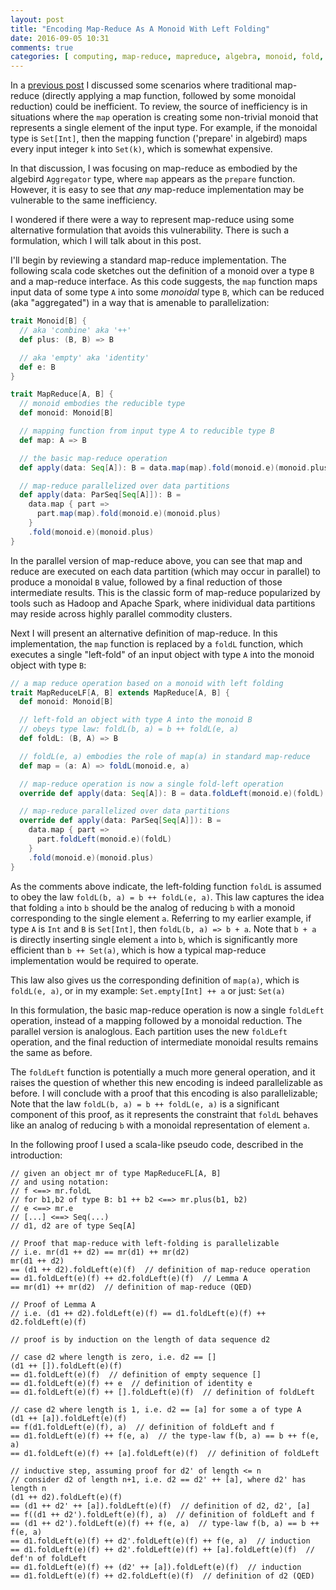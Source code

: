 ```yaml
---
layout: post
title: "Encoding Map-Reduce As A Monoid With Left Folding"
date: 2016-09-05 10:31
comments: true
categories: [ computing, map-reduce, mapreduce, algebra, monoid, fold, left-fold, parallel, scala ]
---
```


In a [previous post](http://erikerlandson.github.io/blog/2015/11/24/the-prepare-operation-considered-harmful-in-algebird/) I discussed some scenarios where traditional map-reduce (directly applying a map function, followed by some monoidal reduction) could be inefficient.
To review, the source of inefficiency is in situations where the `map` operation is creating some non-trivial monoid that represents a single element of the input type.
For example, if the monoidal type is `Set[Int]`, then the mapping function ('prepare' in algebird) maps every input integer `k` into `Set(k)`, which is somewhat expensive.

In that discussion, I was focusing on map-reduce as embodied by the algebird `Aggregator` type, where `map` appears as the `prepare` function.
However, it is easy to see that _any_ map-reduce implementation may be vulnerable to the same inefficiency.

I wondered if there were a way to represent map-reduce using some alternative formulation that avoids this vulnerability.
There is such a formulation, which I will talk about in this post.

I'll begin by reviewing a standard map-reduce implementation.
The following scala code sketches out the definition of a monoid over a type `B` and a map-reduce interface.
As this code suggests, the `map` function maps input data of some type `A` into some _monoidal_ type `B`, which can be reduced (aka "aggregated") in a way that is amenable to parallelization:

``` scala
trait Monoid[B] {
  // aka 'combine' aka '++'
  def plus: (B, B) => B

  // aka 'empty' aka 'identity'
  def e: B
}

trait MapReduce[A, B] {
  // monoid embodies the reducible type
  def monoid: Monoid[B]

  // mapping function from input type A to reducible type B
  def map: A => B

  // the basic map-reduce operation
  def apply(data: Seq[A]): B = data.map(map).fold(monoid.e)(monoid.plus)

  // map-reduce parallelized over data partitions
  def apply(data: ParSeq[Seq[A]]): B =
    data.map { part =>
      part.map(map).fold(monoid.e)(monoid.plus)
    }
    .fold(monoid.e)(monoid.plus)
}
```

In the parallel version of map-reduce above, you can see that map and reduce are executed on each data partition (which may occur in parallel) to produce a monoidal `B` value, followed by a final reduction of those intermediate results.
This is the classic form of map-reduce popularized by tools such as Hadoop and Apache Spark, where inidividual data partitions may reside across highly parallel commodity clusters.

Next I will present an alternative definition of map-reduce.
In this implementation, the `map` function is replaced by a `foldL` function, which executes a single "left-fold" of an input object with type `A` into the monoid object with type `B`:

``` scala
// a map reduce operation based on a monoid with left folding
trait MapReduceLF[A, B] extends MapReduce[A, B] {
  def monoid: Monoid[B]

  // left-fold an object with type A into the monoid B
  // obeys type law: foldL(b, a) = b ++ foldL(e, a)
  def foldL: (B, A) => B

  // foldL(e, a) embodies the role of map(a) in standard map-reduce
  def map = (a: A) => foldL(monoid.e, a)

  // map-reduce operation is now a single fold-left operation
  override def apply(data: Seq[A]): B = data.foldLeft(monoid.e)(foldL)

  // map-reduce parallelized over data partitions
  override def apply(data: ParSeq[Seq[A]]): B =
    data.map { part =>
      part.foldLeft(monoid.e)(foldL)
    }
    .fold(monoid.e)(monoid.plus)
}
```

As the comments above indicate, the left-folding function `foldL` is assumed to obey the law `foldL(b, a) = b ++ foldL(e, a)`.
This law captures the idea that folding `a` into `b` should be the analog of reducing `b` with a monoid corresponding to the single element `a`.
Referring to my earlier example, if type `A` is `Int` and `B` is `Set[Int]`, then `foldL(b, a) => b + a`.
Note that `b + a` is directly inserting single element `a` into `b`, which is significantly more efficient than `b ++ Set(a)`, which is how a typical map-reduce implementation would be required to operate.

This law also gives us the corresponding definition of `map(a)`, which is `foldL(e, a)`, or in my example: `Set.empty[Int] ++ a` or just: `Set(a)`

In this formulation, the basic map-reduce operation is now a single `foldLeft` operation, instead of a mapping followed by a monoidal reduction.
The parallel version is analoglous.
Each partition uses the new `foldLeft` operation, and the final reduction of intermediate monoidal results remains the same as before.

The `foldLeft` function is potentially a much more general operation, and it raises the question of whether this new encoding is indeed parallelizable as before.
I will conclude with a proof that this encoding is also parallelizable;
Note that the law `foldL(b, a) = b ++ foldL(e, a)` is a significant component of this proof, as it represents the constraint that `foldL` behaves like an analog of reducing `b` with a monoidal representation of element `a`.

In the following proof I used a scala-like pseudo code, described in the introduction:

```
// given an object mr of type MapReduceFL[A, B]
// and using notation:
// f <==> mr.foldL
// for b1,b2 of type B: b1 ++ b2 <==> mr.plus(b1, b2)
// e <==> mr.e
// [...] <==> Seq(...)
// d1, d2 are of type Seq[A]

// Proof that map-reduce with left-folding is parallelizable
// i.e. mr(d1 ++ d2) == mr(d1) ++ mr(d2)
mr(d1 ++ d2)
== (d1 ++ d2).foldLeft(e)(f)  // definition of map-reduce operation
== d1.foldLeft(e)(f) ++ d2.foldLeft(e)(f)  // Lemma A
== mr(d1) ++ mr(d2)  // definition of map-reduce (QED)

// Proof of Lemma A
// i.e. (d1 ++ d2).foldLeft(e)(f) == d1.foldLeft(e)(f) ++ d2.foldLeft(e)(f)

// proof is by induction on the length of data sequence d2

// case d2 where length is zero, i.e. d2 == []
(d1 ++ []).foldLeft(e)(f)
== d1.foldLeft(e)(f)  // definition of empty sequence []
== d1.foldLeft(e)(f) ++ e  // definition of identity e
== d1.foldLeft(e)(f) ++ [].foldLeft(e)(f)  // definition of foldLeft

// case d2 where length is 1, i.e. d2 == [a] for some a of type A
(d1 ++ [a]).foldLeft(e)(f)
== f(d1.foldLeft(e)(f), a)  // definition of foldLeft and f
== d1.foldLeft(e)(f) ++ f(e, a)  // the type-law f(b, a) == b ++ f(e, a)
== d1.foldLeft(e)(f) ++ [a].foldLeft(e)(f)  // definition of foldLeft

// inductive step, assuming proof for d2' of length <= n
// consider d2 of length n+1, i.e. d2 == d2' ++ [a], where d2' has length n
(d1 ++ d2).foldLeft(e)(f)
== (d1 ++ d2' ++ [a]).foldLeft(e)(f)  // definition of d2, d2', [a]
== f((d1 ++ d2').foldLeft(e)(f), a)  // definition of foldLeft and f
== (d1 ++ d2').foldLeft(e)(f) ++ f(e, a)  // type-law f(b, a) == b ++ f(e, a)
== d1.foldLeft(e)(f) ++ d2'.foldLeft(e)(f) ++ f(e, a)  // induction
== d1.foldLeft(e)(f) ++ d2'.foldLeft(e)(f) ++ [a].foldLeft(e)(f)  // def'n of foldLeft
== d1.foldLeft(e)(f) ++ (d2' ++ [a]).foldLeft(e)(f)  // induction
== d1.foldLeft(e)(f) ++ d2.foldLeft(e)(f)  // definition of d2 (QED)
```
